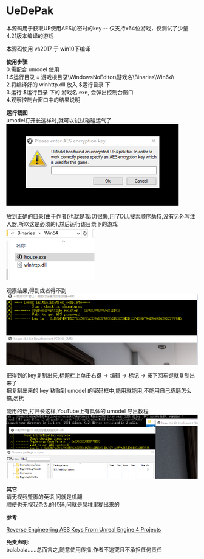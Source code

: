 # UeDePak
本源码用于获取UE使用AES加密时的key -- 仅支持x64位游戏，仅测试了少量4.21版本编译的游戏  

本源码使用 vs2017 于 win10下编译  

**使用步骤**  
0.需配合 umodel 使用  
1.$运行目录 = 游戏根目录\WindowsNoEditor\游戏名\Binaries\Win64\  
2.将编译好的 winhttp.dll 放入 $运行目录 下  
3.运行 $运行目录 下的 游戏名.exe, 会弹出控制台窗口  
4.观察控制台窗口中的结果说明  

**运行截图**  
umodel打开长这样时,就可以试试碰碰运气了  
![umodel打开长这样时,就可以试试碰碰运气了](img/0.png)  

放到正确的目录(由于作者(也就是我:D)很懒,用了DLL搜索顺序劫持,没有另外写注入器,所以这是必须的),然后运行该目录下的游戏  
![放到正确的目录,然后运行该目录下的游戏](img/1.png)  

观察结果,得到或者得不到  
![观察结果,得到或者得不到](img/2.png)  

把得到的key复制出来,标题栏上单击右键 -> 编辑 -> 标记 -> 按下回车键就复制出来了  
把复制出来的 key 粘贴到 umodel 的密码框中,能用就能用,不能用自己琢磨怎么搞,勿扰  

能用的话,打开长这样,YouTube上有具体的 umodel 导出教程 
![能用的话,打开长这样](img/3.png) 

**其它**  
请无视我蹩脚的英语,问就是机翻  
顺便也无视我杂乱的代码,问就是屎堆里糊出来的

**参考**

[Reverse Engineering AES Keys From Unreal Engine 4 Projects](https://blog.jamie.holdings/2019/03/23/reverse-engineering-aes-keys-from-unreal-engine-4-projects/)

**免责声明**:  
balabala......总而言之,随意使用传播,作者不追究且不承担任何责任  
